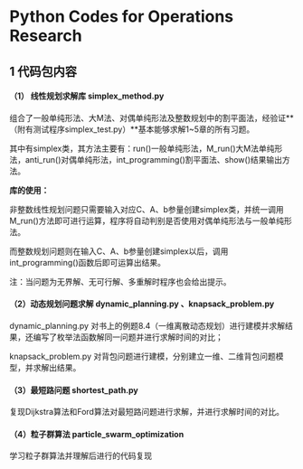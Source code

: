# Python Codes for Operations Research

## 1 代码包内容

#### （1） 线性规划求解库 simplex_method.py

组合了一般单纯形法、大M法、对偶单纯形法及整数规划中的割平面法，经验证**（附有测试程序simplex_test.py）**基本能够求解1~5章的所有习题。

其中有simplex类，其方法主要有：run()一般单纯形法，M_run()大M法单纯形法，anti_run()对偶单纯形法，int_programming()割平面法、show()结果输出方法。

**库的使用：**

非整数线性规划问题只需要输入对应C、A、b参量创建simplex类，并统一调用M_run()方法即可进行运算，程序将自动判别是否使用对偶单纯形法与一般单纯形法。

而整数规划问题则在输入C、A、b参量创建simplex以后，调用int_programming()函数后即可运算出结果。

注：当问题为无界解、无可行解、多重解时程序也会给出提示。

#### （2）动态规划问题求解 dynamic_planning.py 、knapsack_problem.py

dynamic_planning.py 对书上的例题8.4（一维离散动态规划）进行建模并求解结果，还编写了枚举法函数解同一问题并进行求解时间的对比；

knapsack_problem.py 对背包问题进行建模，分别建立一维、二维背包问题模型，并求解出结果。

#### （3）最短路问题 shortest_path.py

复现Dijkstra算法和Ford算法对最短路问题进行求解，并进行求解时间的对比。

#### （4）粒子群算法 particle_swarm_optimization

学习粒子群算法并理解后进行的代码复现
